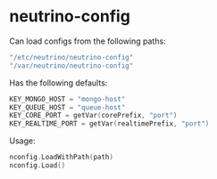 # neutrino-config

Can load configs from the following paths:

```go
"/etc/neutrino/neutrino-config"
"/var/neutrino/neutrino-config"
```

Has the following defaults:

```go
KEY_MONGO_HOST = "mongo-host"
KEY_QUEUE_HOST = "queue-host"
KEY_CORE_PORT = getVar(corePrefix, "port")
KEY_REALTIME_PORT = getVar(realtimePrefix, "port")
```

Usage:

```go
nconfig.LoadWithPath(path)
nconfig.Load()
```